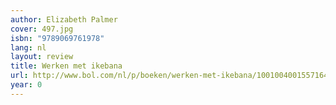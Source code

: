 ```yaml
---
author: Elizabeth Palmer
cover: 497.jpg
isbn: "9789069761978"
lang: nl
layout: review
title: Werken met ikebana
url: http://www.bol.com/nl/p/boeken/werken-met-ikebana/1001004001557164/index.html
year: 0
---
```

